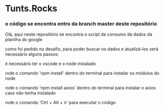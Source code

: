 # Tunts.Rocks

<h3>o código se encontra entro da branch master deste repositório</h3>

Olá, aqui neste repositório se encontra o script de consumo de dados da planilha do google 

como foi pedido no desafio, para poder buscar os dados e atualizá-los será necessário alguns passos:

é necessário ter o vscode e o node instalado

rode o comando 'npm install' dentro do terminal para instalar os módulos do node 

rode o comando 'npm install axios' dentro do terminal para instalar o axios caso não tenha instalado

rode o comando 'Ctrl + Alt + n' para executar o código 




